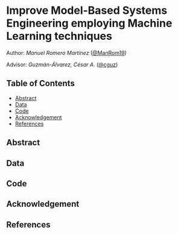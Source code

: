 # Improve Model-Based Systems Engineering employing Machine Learning techniques


Author: _Manuel Romero Martínez_ ([@ManRom19](https://github.com/ManRom19))

Advisor: _Guzmán-Álvarez, César A._ ([@cguz](https://github.com/cguz))

## Table of Contents

- [Abstract](#abstract)
- [Data](#data)
- [Code](#code)
- [Acknowledgement](#acknowledgement)
- [References](#references)

## Abstract

## Data

## Code

## Acknowledgement

## References
